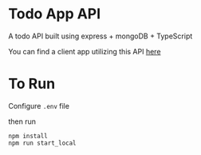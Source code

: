 # Todo App API
A todo API built using express + mongoDB + TypeScript

You can find a client app utilizing this API [here](https://github.com/po84/ts_react_todo_client)

# To Run
Configure `.env` file

then run
```
npm install
npm run start_local
```
